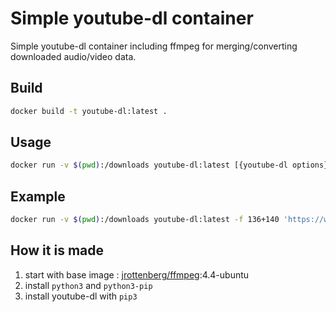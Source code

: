 # Simple youtube-dl container

Simple youtube-dl container including ffmpeg for merging/converting downloaded audio/video data.

## Build

```bash
docker build -t youtube-dl:latest .
```

## Usage

```bash
docker run -v $(pwd):/downloads youtube-dl:latest [{youtube-dl options}] {youtube url}
```

## Example

```bash
docker run -v $(pwd):/downloads youtube-dl:latest -f 136+140 'https://www.youtube.com/watch?v=E5FS_Yy3WGM'
```

## How it is made

1. start with base image : [jrottenberg/ffmpeg](https://hub.docker.com/r/jrottenberg/ffmpeg):4.4-ubuntu
2. install `python3` and `python3-pip`
3. install youtube-dl with `pip3`
